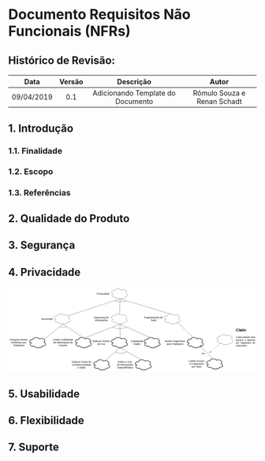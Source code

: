 # Documento Requisitos Não Funcionais (NFRs)

## Histórico de Revisão:
| Data | Versão | Descrição | Autor |
|:---:|:---:|:---:|:---:|
| 09/04/2019 | 0.1 | Adicionando Template do Documento | Rômulo Souza e Renan Schadt |

## 1. Introdução

### 1.1. Finalidade

### 1.2. Escopo

### 1.3. Referências

## 2. Qualidade do Produto

## 3. Segurança

## 4. Privacidade

![nfr_privacidade](../assets/images/nfr_privacidade.png)

## 5. Usabilidade

## 6. Flexibilidade

## 7. Suporte
